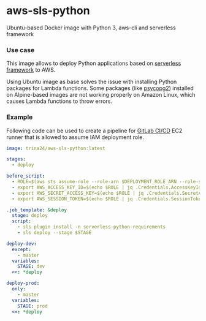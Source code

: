 # aws-sls-python
Ubuntu-based Docker image with Python 3, aws-cli and serverless framework 

### Use case
This image allows to deploy Python applications based on [serverless framework](https://serverless.com/framework/) to AWS.

Using Ubuntu image as base solves the issue with installing Python packages for Lambda functions. Some packages (like [psycopg2](https://pypi.org/project/psycopg2/)) installed on Alpine-based images are not working properly on Amazon Linux, which causes Lambda functions to throw errors.

### Example

Following code can be used to create a pipeline for [GitLab CI/CD](https://docs.gitlab.com/ee/ci/) EC2 runner that is allowed to assume IAM deployment role.

```yaml
image: trina24/aws-sls-python:latest

stages:
  - deploy

before_script:
  - ROLE=$(aws sts assume-role --role-arn $DEPLOYMENT_ROLE_ARN --role-session-name $ROLE_SESSION_NAME)
  - export AWS_ACCESS_KEY_ID=$(echo $ROLE | jq .Credentials.AccessKeyId | xargs)
  - export AWS_SECRET_ACCESS_KEY=$(echo $ROLE | jq .Credentials.SecretAccessKey | xargs)
  - export AWS_SESSION_TOKEN=$(echo $ROLE | jq .Credentials.SessionToken | xargs)

.job_template: &deploy
  stage: deploy
  script:
    - sls plugin install -n serverless-python-requirements
    - sls deploy --stage $STAGE

deploy-dev:
  except:
    - master
  variables:
    STAGE: dev
  <<: *deploy

deploy-prod:
  only:
    - master
  variables:
    STAGE: prod
  <<: *deploy

```